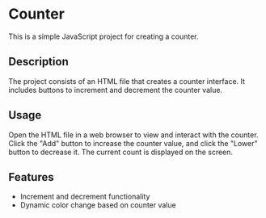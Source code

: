 # Counter

This is a simple JavaScript project for creating a counter.

## Description

The project consists of an HTML file that creates a counter interface. It includes buttons to increment and decrement the counter value.

## Usage

Open the HTML file in a web browser to view and interact with the counter. Click the "Add" button to increase the counter value, and click the "Lower" button to decrease it. The current count is displayed on the screen.

## Features

- Increment and decrement functionality
- Dynamic color change based on counter value
